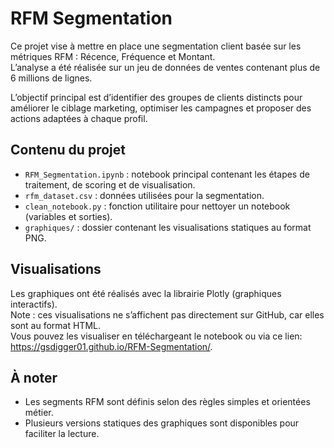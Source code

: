 # RFM Segmentation

Ce projet vise à mettre en place une segmentation client basée sur les métriques RFM : Récence, Fréquence et Montant.  
L’analyse a été réalisée sur un jeu de données de ventes contenant plus de 6 millions de lignes.

L’objectif principal est d’identifier des groupes de clients distincts pour améliorer le ciblage marketing, optimiser les campagnes et proposer des actions adaptées à chaque profil.

## Contenu du projet

- `RFM_Segmentation.ipynb` : notebook principal contenant les étapes de traitement, de scoring et de visualisation.
- `rfm_dataset.csv` : données utilisées pour la segmentation.
- `clean_notebook.py` : fonction utilitaire pour nettoyer un notebook (variables et sorties).
- `graphiques/` : dossier contenant les visualisations statiques au format PNG.

## Visualisations

Les graphiques ont été réalisés avec la librairie Plotly (graphiques interactifs).  
Note : ces visualisations ne s’affichent pas directement sur GitHub, car elles sont au format HTML.  
Vous pouvez les visualiser en téléchargeant le notebook ou via ce lien:  https://gsdigger01.github.io/RFM-Segmentation/. 

## À noter

- Les segments RFM sont définis selon des règles simples et orientées métier.
- Plusieurs versions statiques des graphiques sont disponibles pour faciliter la lecture.

